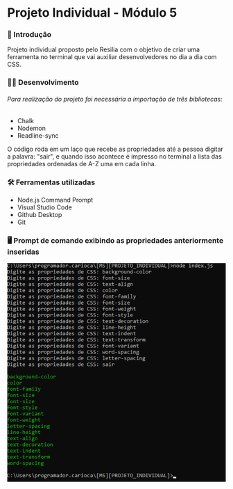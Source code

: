 <h1> Projeto Individual - Módulo 5 </h1>

<h3>📄 Introdução</h3>
Projeto individual proposto pelo Resilia com o objetivo de criar uma ferramenta no terminal que vai auxiliar desenvolvedores no dia a dia com CSS.

<h3>👨‍💻 Desenvolvimento</h3>
<h6>Para realização do projeto foi necessária a importação de três bibliotecas:</h6>
<ul>
<li>Chalk</li> 
<li>Nodemon</li>
<li>Readline-sync</li>
</ul>

O código roda em um laço que recebe as propriedades até a pessoa digitar a palavra: "sair", e quando isso acontece é impresso no terminal a lista das propriedades ordenadas de A-Z uma em cada linha.

<h3>🛠 Ferramentas utilizadas</h3>
<ul>
<li>Node.js Command Prompt</li>
<li>Visual Studio Code</li>
<li>Github Desktop</li>
<li>Git</li>
</ul>

<h3>🖥 Prompt de comando exibindo as propriedades anteriormente inseridas</h3>
<img src="prompt.png" alt="Prompt de Comando do Projeto">
